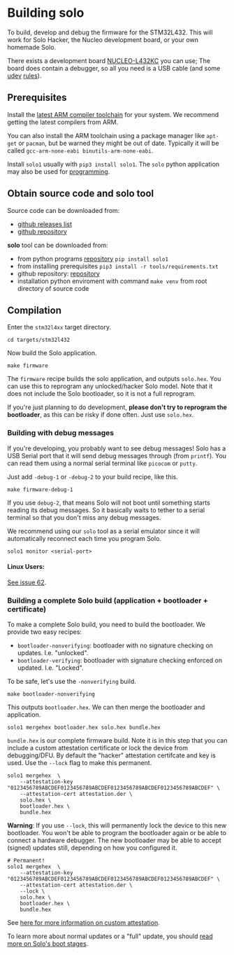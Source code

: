 # Building solo

To build, develop and debug the firmware for the STM32L432.  This will work
for Solo Hacker, the Nucleo development board, or your own homemade Solo.

There exists a development board [NUCLEO-L432KC](https://www.st.com/en/evaluation-tools/nucleo-l432kc.html) you can use;  The board does contain a debugger, so all you need is a USB cable (and some [udev](/udev) [rules](https://rust-embedded.github.io/book/intro/install/linux.html#udev-rules)).

## Prerequisites

Install the [latest ARM compiler toolchain](https://developer.arm.com/open-source/gnu-toolchain/gnu-rm/downloads) for your system.  We recommend getting the latest compilers from ARM.

You can also install the ARM toolchain  using a package manager like `apt-get` or `pacman`,
but be warned they might be out of date.  Typically it will be called `gcc-arm-none-eabi binutils-arm-none-eabi`.

Install `solo1` usually with `pip3 install solo1`. The `solo` python application may also be used for [programming](#programming).

## Obtain source code and solo tool

Source code can be downloaded from:

-   [github releases list](https://github.com/solokeys/solo/releases)
-   [github repository](https://github.com/solokeys/solo)

**solo** tool can be downloaded from:

-   from python programs [repository](https://pypi.org/project/solo1/) `pip install solo1`
-   from installing prerequisites `pip3 install -r tools/requirements.txt`
-   github repository: [repository](https://github.com/solokeys/solo1-cli)
-   installation python enviroment with command `make venv` from root directory of source code

## Compilation

Enter the `stm32l4xx` target directory.

```
cd targets/stm32l432
```

Now build the Solo application.

```
make firmware
```

The `firmware` recipe builds the solo application, and outputs `solo.hex`.  You can use this
to reprogram any unlocked/hacker Solo model.  Note that it does not include the Solo bootloader,
so it is not a full reprogram.

<!-- First it builds the bootloader, with
signature checking disabled.  Then it builds the Solo application with "hacker" features
enabled, like being able to jump to the bootloader on command.  It then merges bootloader
and solo builds into the same binary.  I.e. it combines `bootloader.hex` and `solo.hex`
into `all.hex`. -->

If you're just planning to do development, **please don't try to reprogram the bootloader**,
as this can be risky if done often.  Just use `solo.hex`.

### Building with debug messages

If you're developing, you probably want to see debug messages!  Solo has a USB
Serial port that it will send debug messages through (from `printf`).  You can read them using
a normal serial terminal like `picocom` or `putty`.

Just add `-debug-1` or `-debug-2` to your build recipe, like this.

```
make firmware-debug-1
```

If you use `debug-2`, that means Solo will not boot until something starts reading
its debug messages.  So it basically waits to tether to a serial terminal so that you don't
miss any debug messages.

We recommend using our `solo` tool as a serial emulator since it will automatically
reconnect each time you program Solo.

```
solo1 monitor <serial-port>
```

#### Linux Users:

[See issue 62](https://github.com/solokeys/solo/issues/62).

### Building a complete Solo build (application + bootloader + certificate)

To make a complete Solo build, you need to build the bootloader.  We provide
two easy recipes:

* `bootloader-nonverifying`: bootloader with no signature checking on updates.  I.e. "unlocked".
* `bootloader-verifying`: bootloader with signature checking enforced on updated.  I.e. "Locked".

To be safe, let's use the `-nonverifying` build.

```
make bootloader-nonverifying
```

This outputs `bootloader.hex`.  We can then merge the bootloader and application.

```
solo1 mergehex bootloader.hex solo.hex bundle.hex
```

`bundle.hex` is our complete firmware build.  Note it is in this step that you can
include a custom attestation certificate or lock the device from debugging/DFU.
By default the "hacker" attestation certifcate and key is used.  Use the `--lock` flag
to make this permanent.

```
solo1 mergehex  \
    --attestation-key "0123456789ABCDEF0123456789ABCDEF0123456789ABCDEF0123456789ABCDEF" \
    --attestation-cert attestation.der \
    solo.hex \
    bootloader.hex \
    bundle.hex
```

**Warning**: If you use `--lock`, this will permanently lock the device to this new bootloader.  You
won't be able to program the bootloader again or be able to connect a hardware debugger.
The new bootloader may be able to accept (signed) updates still, depending on how you configured it.

```
# Permanent!
solo1 mergehex  \
    --attestation-key "0123456789ABCDEF0123456789ABCDEF0123456789ABCDEF0123456789ABCDEF" \
    --attestation-cert attestation.der \
    --lock \
    solo.hex \
    bootloader.hex \
    bundle.hex
```

See [here for more information on custom attestation](/customization/).

To learn more about normal updates or a "full" update, you should [read more on Solo's boot stages](/bootloader-mode).

